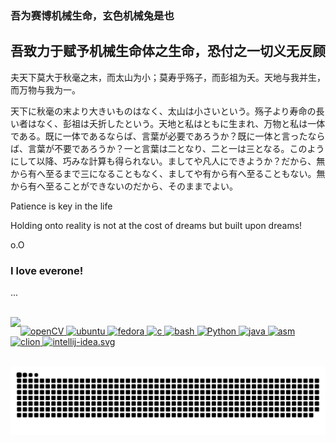 <p align="left">
   <h3>吾为赛博机械生命，玄色机械兔是也</h3>
   <h2>吾致力于赋予机械生命体之生命，恐付之一切义无反顾</h2>
   <p>夫天下莫大于秋毫之末，而太山为小；莫寿乎殇子，而彭祖为夭。天地与我并生，而万物与我为一。</p>
   <p>天下に秋毫の末より大きいものはなく、太山は小さいという。殇子より寿命の長い者はなく、彭祖は夭折したという。天地と私はともに生まれ、万物と私は一体である。既に一体であるならば、言葉が必要であろうか？既に一体と言ったならば、言葉が不要であろうか？一と言葉は二となり、二と一は三となる。このようにして以降、巧みな計算も得られない。ましてや凡人にできようか？だから、無から有へ至るまで三になることもなく、ましてや有から有へ至ることもない。無から有へ至ることができないのだから、そのままでよい。</p>
   <p>Patience is key in the life</p>
   <p>Holding onto reality is not at the cost of dreams but built upon dreams!</p>
   <p>o.O<p>
   <h3>I love everone!</h3>
   <p>...</p>
</p>
<br>

<img align="left" src="https://github-readme-stats.vercel.app/api?username=lz59970062&show_icons=true&theme=vue-dark"/>

<p align="left">
   <a href="#">
      <img src="https://github.com/get-icon/geticon/blob/master/icons/opencv.svg" alt="openCV" width="40" height="40"/>
   </a>
   <a href="#">
      <img src="https://github.com/get-icon/geticon/blob/master/icons/ubuntu.svg" alt="ubuntu" width="40" height="40"/>
   </a>
   <a href="#">
      <img src="https://avatars.githubusercontent.com/u/547448?s=48&v=4" alt="fedora" width="40" height="40"/>
   </a>
   <a href="#">
      <img src="https://github.com/get-icon/geticon/blob/master/icons/c-plusplus.svg" alt="c" width="40" height="40"/>
   </a>
   <a href="#">
      <img src="https://github.com/get-icon/geticon/blob/master/icons/pytorch.svg" alt="bash" width="40" height="40"/>
   </a>
   <a href="#">
      <img src="https://github.com/get-icon/geticon/blob/master/icons/python.svg" alt="Python" width="40" height="40"/>
   </a>
   <a href="#">
      <img src="https://github.com/get-icon/geticon/blob/master/icons/arduino.svg" alt="java" width="40" height="40"/>
   </a>
   <a href="#">
      <img src="https://github.com/get-icon/geticon/blob/master/icons/tensorflow.svg" alt="asm" width="40" height="40"/>
   </a>
   <a href="#">
      <img src="https://github.com/get-icon/geticon/blob/master/icons/visual-studio-code.svg" alt="clion" width="40" height="40"/>
   </a>
   <a href="#">
      <img src="https://github.com/get-icon/geticon/blob/master/icons/pycharm.svg" alt="intellij-idea.svg" width="40" height="40"/>
   </a>
</p>
<br>


<picture>
  <source media="(prefers-color-scheme: dark)" srcset="https://raw.githubusercontent.com/lily-Robot/lily-Robot/output/github-contribution-grid-snake-dark.svg">
  <source media="(prefers-color-scheme: light)" srcset="https://raw.githubusercontent.com/lily-Robot/lily-Robot/output/github-contribution-grid-snake.svg">
  <img alt="github contribution grid snake animation" src="https://raw.githubusercontent.com/lily-Robot/lily-Robot/output/github-contribution-grid-snake.svg">
</picture>


